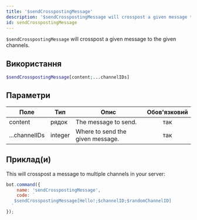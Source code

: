 ```yaml
---
title: '$sendCrosspostingMessage'
description: '$sendCrosspostingMessage will crosspost a given message to the given channels.'
id: sendCrosspostingMessage
---
```


`$sendCrosspostingMessage` will crosspost a given message to the given channels.

## Використання

```php
$sendCrosspostingMessage[content;...channelIDs]
```

## Параметри

| Поле          | Тип     | Опис                             | Обов'язковий |
| ------------- | ------- | -------------------------------- |:------------:|
| content       | рядок   | The message to send.             |     так      |
| ...channelIDs | integer | Where to send the given message. |     так      |

## Приклад(и)

This will crosspost a message to multiple channels in your server:

```javascript
bot.command({
    name: 'sendCrosspostingMessage',
    code: `
   $sendCrosspostingMessage[Hello!;$channelID;$randomChannelID]
  `
});
```
